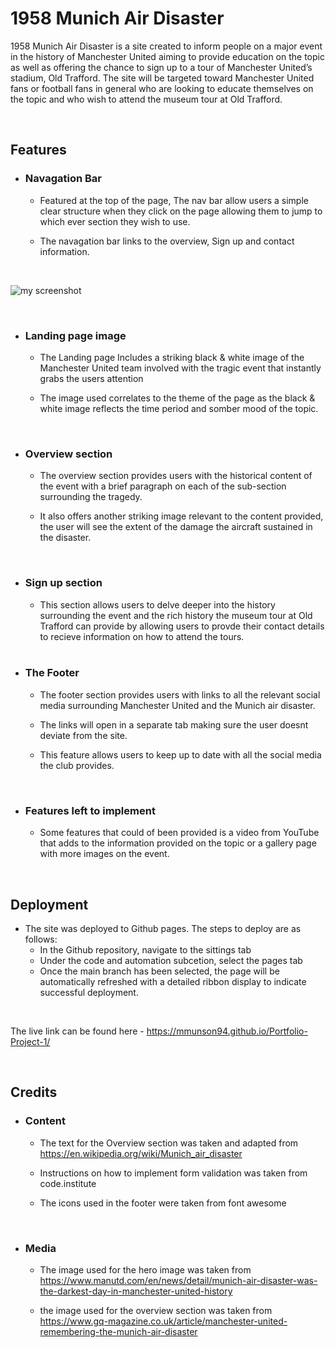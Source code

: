 # 1958 Munich Air Disaster 

1958 Munich Air Disaster is a site created to inform people on a major event in the history of Manchester United aiming to provide education on the topic as well as offering the chance to sign up to a tour of Manchester United’s stadium, Old Trafford. The site will be targeted toward Manchester United fans or football fans in general who are looking to educate themselves on the topic and who wish to attend the museum tour at Old Trafford.

<br>

## Features

* ### Navagation Bar
   * Featured at the top of the page, The nav bar allow users a simple clear structure when they click on the page allowing them  to jump to which ever section they wish to use. 
   
   * The navagation bar links to the overview, Sign up and contact information.
   
<br>

![my screenshot](../Portfolio-Project-1/assets/images/Screenshot%202022-11-28%20at%2016.02.42.png)

   <br>

* ### Landing page image
   * The Landing page Includes a striking black & white image of the Manchester United team involved with the tragic event that instantly grabs the users attention

   * The image used correlates to the theme of the page as the black & white image reflects the time period and somber mood of the topic. 

<br>

* ### Overview section
   * The overview section provides users with the historical content of the event with a brief paragraph on each of the sub-section surrounding the tragedy.

   * It also offers another striking image relevant to the content provided, the user will see the extent of the damage the aircraft sustained in the disaster.

   <br>

* ### Sign up section
   *    This section allows users to delve deeper into the history surrounding the event and the rich history the museum tour at Old Trafford can provide by allowing users to provde their contact details to recieve information on how to attend the tours.

   <br>

* ### The Footer 
   * The footer section provides users with links to all the relevant social media surrounding Manchester United and the Munich air disaster.

   * The links will open in a separate tab making sure the user doesnt deviate from the site.

   * This feature allows users to keep up to date with all the social media the club provides.

<br>

* ### Features left to implement
   * Some features that could of been provided is a video from YouTube that adds to the information provided on the topic or a gallery page with more images on the event.

<br>

## Deployment
* The site was deployed to Github pages. The steps to deploy are as follows:
   * In the Github repository, navigate to the sittings tab
   * Under the code and automation subcetion, select the pages tab
   * Once the main branch has been selected, the page will be automatically refreshed with a detailed ribbon display to indicate successful deployment.

<br>

The live link can be found here - https://mmunson94.github.io/Portfolio-Project-1/

<br>

## Credits

* ### Content
   * The text for the Overview section was taken and adapted from https://en.wikipedia.org/wiki/Munich_air_disaster

   * Instructions on how to implement form validation was taken from code.institute

   * The icons used in the footer were taken from font awesome

   <br>

* ### Media 
   * The image used for the hero image was taken from
https://www.manutd.com/en/news/detail/munich-air-disaster-was-the-darkest-day-in-manchester-united-history

   * the image used for the overview section was taken from 
https://www.gq-magazine.co.uk/article/manchester-united-remembering-the-munich-air-disaster
